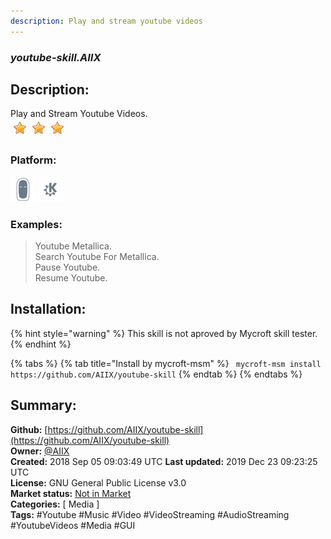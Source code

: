 ```yaml
---
description: Play and stream youtube videos
---
```


### _youtube-skill.AIIX_  
## Description:  
Play and Stream Youtube Videos.  
![](../.gitbook/assets/star.png)![](../.gitbook/assets/star.png)![](../.gitbook/assets/star.png)  
  
### Platform:  
 ![Mark II](../.gitbook/assets/mark-2-icon.png)  ![plasmoid](../.gitbook/assets/kde.png)   
### Examples:  
> Youtube Metallica.  
> Search Youtube For Metallica.  
> Pause Youtube.  
> Resume Youtube.  
  
## Installation:  
{% hint style="warning" %}
This skill is not aproved by Mycroft skill tester.
{% endhint %}
    
{% tabs %}
{% tab title="Install by mycroft-msm" %}
``` mycroft-msm install https://github.com/AIIX/youtube-skill```
{% endtab %}
  {% endtabs %}
    
## Summary:  
**Github:** [https://github.com/AIIX/youtube-skill](https://github.com/AIIX/youtube-skill)  
**Owner:** [@AIIX](https://github.com/AIIX)  
**Created:** 2018 Sep 05 09:03:49 UTC  **Last updated:** 2019 Dec 23 09:23:25 UTC  
**License:** GNU General Public License v3.0  
**Market status:** [Not in Market](https://market.mycroft.ai/skill/)  
**Categories:** [ Media ]   
**Tags:** \#Youtube \#Music \#Video \#VideoStreaming \#AudioStreaming \#YoutubeVideos \#Media \#GUI   
